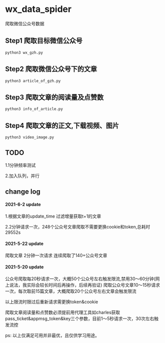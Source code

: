 # wx_data_spider
爬取微信公众号数据

## Step1 爬取目标微信公众号
```
python3 wx_gzh.py
```

## Step2 爬取微信公众号下的文章
```
python3 article_of_gzh.py
```

## Step3 爬取文章的阅读量及点赞数
```
python3 info_of_article.py
```

## Step4 爬取文章的正文,下载视频、图片
```
python3 video_image.py
```

## TODO

1.1分钟频率测试

2.加入队列，并行

## change log

#### 2021-6-2 update

1.根据文章的update_time 过滤增量获取t+1的文章

2.2分钟请求一次，248个公众号文章爬取不需要更换cookie和token,总耗时29552s

#### 2021-5-22 update

爬取文章 2分钟一次请求 连续爬取了140+公众号文章

#### 2021-5-20 update

公众号爬取每20秒请求一次，大概50个公众号左右触发限流,禁用30～60分钟(网上说法，我实际会较长时间后再操作，后续再验证)
爬取公众号文章10～15秒请求一次，每次取前15篇文章，大概爬取20个公众号左右文章会触发限流

以上限流时限过后重新请求需更换token&cookie

爬取文章阅读量和点赞数必须提前用代理工具如charles获取pass_ticket&appmsg_token&key三个参数，目前1～5秒请求一次，30次左右触发流控

ps: 以上仅满足可用并非最优，且仅供学习用途。
